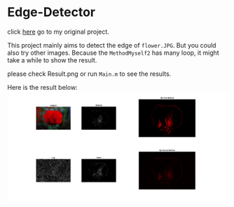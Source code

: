 Edge-Detector
========================================
click [here](https://github.com/LainHE/Edge-Detector) go to my original project.

This project mainly aims to detect the edge of `flower.JPG`. But you could also try other images.
Because the `MethodMyself2` has many loop, it might take a while to show the result.

please check Result.png or run `Main.m` to see the results.

Here is the result below:
![image](./Result.png "kernel")
